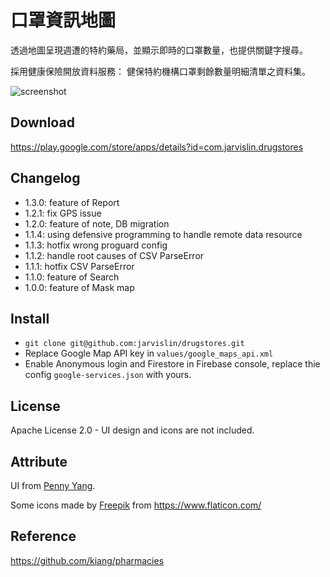 # 口罩資訊地圖

透過地圖呈現週遭的特約藥局，並顯示即時的口罩數量，也提供關鍵字搜尋。

採用健康保險開放資料服務：
健保特約機構口罩剩餘數量明細清單之資料集。

![screenshot](https://github.com/jarvislin/drugstores/blob/master/art/2.png)


## Download
https://play.google.com/store/apps/details?id=com.jarvislin.drugstores

## Changelog
* 1.3.0: feature of Report
* 1.2.1: fix GPS issue
* 1.2.0: feature of note, DB migration
* 1.1.4: using defensive programming to handle remote data resource
* 1.1.3: hotfix wrong proguard config
* 1.1.2: handle root causes of CSV ParseError
* 1.1.1: hotfix CSV ParseError
* 1.1.0: feature of Search
* 1.0.0: feature of Mask map

## Install
* `git clone git@github.com:jarvislin/drugstores.git`
* Replace Google Map API key in `values/google_maps_api.xml`
* Enable Anonymous login and Firestore in Firebase console, replace thie config `google-services.json` with yours.

## License
Apache License 2.0 - UI design and icons are not included.

## Attribute
UI from [Penny Yang](https://challenge.thef2e.com/user/3405?schedule=4432#works-4432).

Some icons made by [Freepik](https://www.flaticon.com/authors/freepik) from https://www.flaticon.com/

## Reference
https://github.com/kiang/pharmacies
